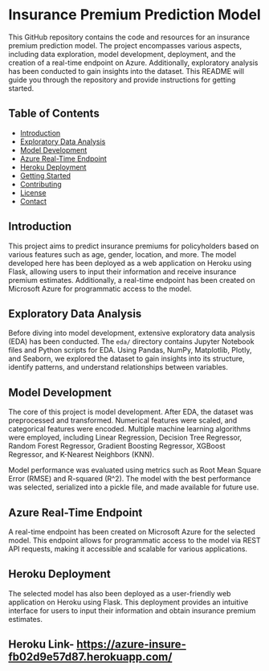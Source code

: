 # Insurance Premium Prediction Model

This GitHub repository contains the code and resources for an insurance premium prediction model. The project encompasses various aspects, including data exploration, model development, deployment, and the creation of a real-time endpoint on Azure. Additionally, exploratory analysis has been conducted to gain insights into the dataset. This README will guide you through the repository and provide instructions for getting started.

## Table of Contents

- [Introduction](#introduction)
- [Exploratory Data Analysis](#exploratory-data-analysis)
- [Model Development](#model-development)
- [Azure Real-Time Endpoint](#azure-real-time-endpoint)
- [Heroku Deployment](#heroku-deployment)
- [Getting Started](#getting-started)
- [Contributing](#contributing)
- [License](#license)
- [Contact](#contact)

## Introduction

This project aims to predict insurance premiums for policyholders based on various features such as age, gender, location, and more. The model developed here has been deployed as a web application on Heroku using Flask, allowing users to input their information and receive insurance premium estimates. Additionally, a real-time endpoint has been created on Microsoft Azure for programmatic access to the model.

## Exploratory Data Analysis

Before diving into model development, extensive exploratory data analysis (EDA) has been conducted. The `eda/` directory contains Jupyter Notebook files and Python scripts for EDA. Using Pandas, NumPy, Matplotlib, Plotly, and Seaborn, we explored the dataset to gain insights into its structure, identify patterns, and understand relationships between variables.

## Model Development

The core of this project is model development. After EDA, the dataset was preprocessed and transformed. Numerical features were scaled, and categorical features were encoded. Multiple machine learning algorithms were employed, including Linear Regression, Decision Tree Regressor, Random Forest Regressor, Gradient Boosting Regressor, XGBoost Regressor, and K-Nearest Neighbors (KNN).

Model performance was evaluated using metrics such as Root Mean Square Error (RMSE) and R-squared (R^2). The model with the best performance was selected, serialized into a pickle file, and made available for future use.

## Azure Real-Time Endpoint

A real-time endpoint has been created on Microsoft Azure for the selected model. This endpoint allows for programmatic access to the model via REST API requests, making it accessible and scalable for various applications.

## Heroku Deployment

The selected model has also been deployed as a user-friendly web application on Heroku using Flask. This deployment provides an intuitive interface for users to input their information and obtain insurance premium estimates.

## Heroku Link- https://azure-insure-fb02d9e57d87.herokuapp.com/
